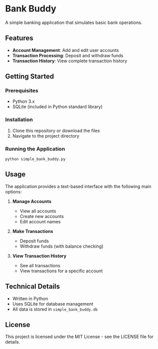 # Bank Buddy

A simple banking application that simulates basic bank operations.

## Features

- **Account Management**: Add and edit user accounts
- **Transaction Processing**: Deposit and withdraw funds
- **Transaction History**: View complete transaction history

## Getting Started

### Prerequisites

- Python 3.x
- SQLite (included in Python standard library)

### Installation

1. Clone this repository or download the files
2. Navigate to the project directory

### Running the Application

```
python simple_bank_buddy.py
```

## Usage

The application provides a text-based interface with the following main options:

1. **Manage Accounts**
   - View all accounts
   - Create new accounts
   - Edit account names

2. **Make Transactions**
   - Deposit funds
   - Withdraw funds (with balance checking)

3. **View Transaction History**
   - See all transactions
   - View transactions for a specific account

## Technical Details

- Written in Python
- Uses SQLite for database management
- All data is stored in `simple_bank_buddy.db`

## License

This project is licensed under the MIT License - see the LICENSE file for details.
